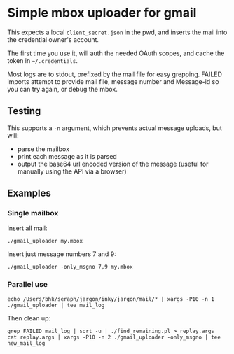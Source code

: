 # Simple mbox uploader for gmail

This expects a local `client_secret.json` in the pwd, and inserts the mail into the credential owner's account.

The first time you use it, will auth the needed OAuth scopes, and cache the token in `~/.credentials`.

Most logs are to stdout, prefixed by the mail file for easy grepping. FAILED imports attempt to provide mail file, message number and Message-id so you can try again, or debug the mbox.

## Testing

This supports a `-n` argument, which prevents actual message uploads, but will:

* parse the mailbox
* print each message as it is parsed
* output the base64 url encoded version of the message (useful for manually using the API via a browser)

## Examples

### Single mailbox

Insert all mail:

```
./gmail_uploader my.mbox
```

Insert just message numbers 7 and 9:

```
./gmail_uploader -only_msgno 7,9 my.mbox
```

### Parallel use

```
echo /Users/bhk/seraph/jargon/inky/jargon/mail/* | xargs -P10 -n 1 ./gmail_uploader | tee mail_log
```

Then clean up:

```
grep FAILED mail_log | sort -u | ./find_remaining.pl > replay.args
cat replay.args | xargs -P10 -n 2 ./gmail_uploader -only_msgno | tee new_mail_log
```
